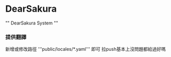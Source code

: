 # DearSakura
"" DearSakura System ""
### 提供翻譯
新增或修改路徑 '''public/locales/*.yaml''' 即可
拉push基本上沒問題都給過好嗎